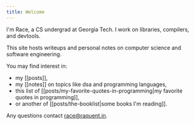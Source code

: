 ```yaml
---
title: Welcome
---
```


I'm Race, a CS undergrad at Georgia Tech. I work on libraries, compilers, and devtools.

This site hosts writeups and personal notes on computer science and software engineering. 

You may find interest in:
  - my [[posts]],
  - my [[notes]] on topics like dsa and programming languages,
  - this list of [[posts/my-favorite-quotes-in-programming|my favorite quotes in programming]],
  - or another of [[posts/the-booklist|some books I'm reading]].

Any questions contact race@raquent.in.
